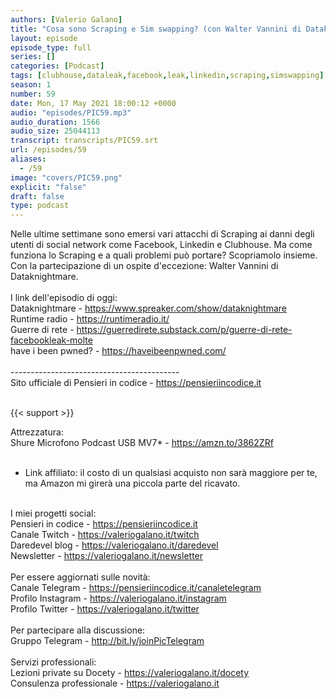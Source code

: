 ```yaml
---
authors: [Valerio Galano]
title: "Cosa sono Scraping e Sim swapping? (con Walter Vannini di Dataknightmare)"
layout: episode
episode_type: full
series: []
categories: [Podcast]
tags: [clubhouse,dataleak,facebook,leak,linkedin,scraping,simswapping]
season: 1
number: 59
date: Mon, 17 May 2021 18:00:12 +0000
audio: "episodes/PIC59.mp3"
audio_duration: 1566
audio_size: 25044113
transcript: transcripts/PIC59.srt
url: /episodes/59
aliases: 
  - /59
image: "covers/PIC59.png"
explicit: "false"
draft: false
type: podcast
---
```

Nelle ultime settimane sono emersi vari attacchi di Scraping ai danni degli utenti di social network come Facebook, Linkedin e Clubhouse. Ma come funziona lo Scraping e a quali problemi può portare? Scopriamolo insieme. Con la partecipazione di un ospite d'eccezione: Walter Vannini di Dataknightmare.<br />
<br />
I link dell'episodio di oggi: <br />
Dataknightmare - <a href="https://www.spreaker.com/show/dataknightmare" rel="noopener">https://www.spreaker.com/show/dataknightmare</a> <br />
Runtime radio - <a href="https://runtimeradio.it/" rel="noopener">https://runtimeradio.it/</a> <br />
Guerre di rete - <a href="https://guerredirete.substack.com/p/guerre-di-rete-facebookleak-molte" rel="noopener">https://guerredirete.substack.com/p/guerre-di-rete-facebookleak-molte</a> <br />
have i been pwned? - <a href="https://haveibeenpwned.com/" rel="noopener">https://haveibeenpwned.com/</a> <br />
<br />
------------------------------------------<br />
Sito ufficiale di Pensieri in codice - <a href="https://pensieriincodice.it" rel="noopener">https://pensieriincodice.it</a> <br />
<br />


{{< support >}}

Attrezzatura:<br />
Shure Microfono Podcast USB MV7* - <a href="https://amzn.to/3862ZRf" rel="noopener">https://amzn.to/3862ZRf</a>  <br />
<br />
* Link affiliato: il costo di un qualsiasi acquisto non sarà maggiore per te, ma Amazon mi girerà una piccola parte del ricavato. <br />
<br />
I miei progetti social:<br />
Pensieri in codice - <a href="https://pensieriincodice.it" rel="noopener">https://pensieriincodice.it</a> <br />
Canale Twitch - <a href="https://valeriogalano.it/twitch" rel="noopener">https://valeriogalano.it/twitch</a> <br />
Daredevel blog - <a href="https://valeriogalano.it/daredevel" rel="noopener">https://valeriogalano.it/daredevel</a> <br />
Newsletter - <a href="https://valeriogalano.it/newsletter" rel="noopener">https://valeriogalano.it/newsletter</a> <br />
<br />
Per essere aggiornati sulle novità:<br />
Canale Telegram - <a href="https://pensieriincodice.it/canaletelegram" rel="noopener">https://pensieriincodice.it/canaletelegram</a> <br />
Profilo Instagram - <a href="https://valeriogalano.it/instagram" rel="noopener">https://valeriogalano.it/instagram</a> <br />
Profilo Twitter - <a href="https://valeriogalano.it/twitter" rel="noopener">https://valeriogalano.it/twitter</a> <br />
<br />
Per partecipare alla discussione:<br />
Gruppo Telegram - <a href="http://bit.ly/joinPicTelegram" rel="noopener">http://bit.ly/joinPicTelegram</a> <br />
<br />
Servizi professionali:<br />
Lezioni private su Docety - <a href="https://valeriogalano.it/docety" rel="noopener">https://valeriogalano.it/docety</a> <br />
Consulenza professionale - <a href="https://valeriogalano.it" rel="noopener">https://valeriogalano.it</a> <br />
<br />







